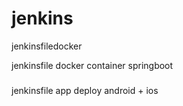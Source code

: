 # jenkins
jenkinsfiledocker


jenkinsfile docker container springboot
###
jenkinsfile app deploy android + ios
